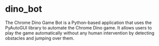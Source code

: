 # dino_bot
The Chrome Dino Game Bot is a Python-based application that uses the PyAutoGUI library to automate the Chrome Dino game.
It allows users to play the game automatically without any human intervention by detecting obstacles and jumping over them.

